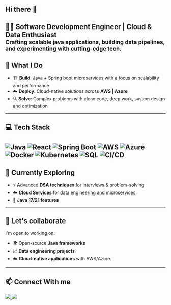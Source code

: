 ## Hi there 👋



👨‍💻 **Software Development Engineer | Cloud & Data Enthusiast**   
<sub> Crafting scalable java applications, building data pipelines, and experimenting with cutting-edge tech. </sub>
---
## 🚀 What I Do
- 🏗️ **Build**: Java + Spring boot microservices with a focus on scalability and performance  
- ☁️ **Deploy**: Cloud-native solutions across **AWS | Azure**
- 🔍 **Solve**: Complex problems with clean code, deep work, system design and optimization
---
## 💻 Tech Stack  
![Java](https://img.shields.io/badge/Java-17/21-orange?logo=java&logoColor=white)
![React](https://img.shields.io/badge/React-JS-orange?logo=react&logoColor=white)
![Spring Boot](https://img.shields.io/badge/Spring_Boot-Backend-green?logo=spring&logoColor=white)
![AWS](https://img.shields.io/badge/AWS-Cloud-yellow?logo=amazon-aws&logoColor=white)
![Azure](https://img.shields.io/badge/Azure-Cloud-yellow?logo=microsoft-azure&logoColor=white)
![Docker](https://img.shields.io/badge/Docker-Containers-blue?logo=docker&logoColor=white)
![Kubernetes](https://img.shields.io/badge/Kubernetes-Orchestration-blue?logo=kubernetes&logoColor=white)
![SQL](https://img.shields.io/badge/SQL-Data-blueviolet?logo=mysql&logoColor=white)
![CI/CD](https://img.shields.io/badge/GitHub_Actions-CI/CD-lightgrey?logo=github-actions&logoColor=white)
---

##  🌱 Currently Exploring
- ⚡ Advanced **DSA techniques** for interviews & problem-solving
- ☁️ **Cloud Services** for data engineering and microservices
- 🧩 **Java 17/21 features**  
---

## 👯 Let's collaborate
I'm open to working on:
- 🌍 Open-source **Java frameworks**
- 📈 **Data engineering projects**
- ☁️ **Cloud-native applications** with AWS/Azure.

---
## 📫 Connect With me
<a href="https://www.linkedin.com/in/rohithdamgeti/">
  <img src="https://img.shields.io/badge/LinkedIn-0077B5?style=for-the-badge&logo=linkedin&logoColor=white" />
</a>  
<a href="mailto:rohithdamgeti@gmail.com">
  <img src="https://img.shields.io/badge/Email-D14836?style=for-the-badge&logo=gmail&logoColor=white" />
</a>


